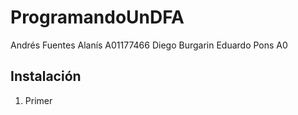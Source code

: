 # ProgramandoUnDFA
Andrés Fuentes Alanís A01177466
Diego Burgarin
Eduardo Pons A0

## Instalación
1. Primer
